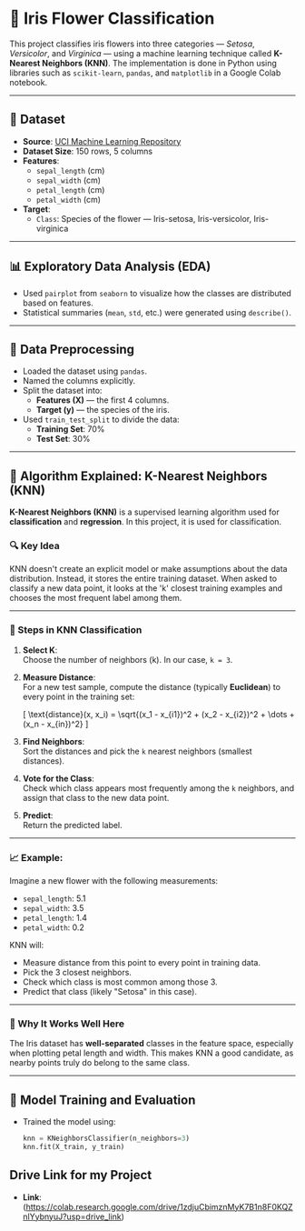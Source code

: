 # 🌸 Iris Flower Classification

This project classifies iris flowers into three categories — *Setosa*, *Versicolor*, and *Virginica* — using a machine learning technique called **K-Nearest Neighbors (KNN)**. The implementation is done in Python using libraries such as `scikit-learn`, `pandas`, and `matplotlib` in a Google Colab notebook.

---

## 📂 Dataset

- **Source**: [UCI Machine Learning Repository](https://archive.ics.uci.edu/ml/datasets/iris)
- **Dataset Size**: 150 rows, 5 columns
- **Features**:
  - `sepal_length` (cm)
  - `sepal_width` (cm)
  - `petal_length` (cm)
  - `petal_width` (cm)
- **Target**:
  - `Class`: Species of the flower — Iris-setosa, Iris-versicolor, Iris-virginica

---

## 📊 Exploratory Data Analysis (EDA)

- Used `pairplot` from `seaborn` to visualize how the classes are distributed based on features.
- Statistical summaries (`mean`, `std`, etc.) were generated using `describe()`.

---

## 🧹 Data Preprocessing

- Loaded the dataset using `pandas`.
- Named the columns explicitly.
- Split the dataset into:
  - **Features (X)** — the first 4 columns.
  - **Target (y)** — the species of the iris.
- Used `train_test_split` to divide the data:
  - **Training Set**: 70%
  - **Test Set**: 30%

---

## 🤖 Algorithm Explained: K-Nearest Neighbors (KNN)

**K-Nearest Neighbors (KNN)** is a supervised learning algorithm used for **classification** and **regression**. In this project, it is used for classification.

### 🔍 Key Idea

KNN doesn't create an explicit model or make assumptions about the data distribution. Instead, it stores the entire training dataset. When asked to classify a new data point, it looks at the 'k' closest training examples and chooses the most frequent label among them.

---

### 📌 Steps in KNN Classification

1. **Select K**:  
   Choose the number of neighbors (k). In our case, `k = 3`.

2. **Measure Distance**:  
   For a new test sample, compute the distance (typically **Euclidean**) to every point in the training set:

   \[
   \text{distance}(x, x_i) = \sqrt{(x_1 - x_{i1})^2 + (x_2 - x_{i2})^2 + \dots + (x_n - x_{in})^2}
   \]

3. **Find Neighbors**:  
   Sort the distances and pick the `k` nearest neighbors (smallest distances).

4. **Vote for the Class**:  
   Check which class appears most frequently among the `k` neighbors, and assign that class to the new data point.

5. **Predict**:  
   Return the predicted label.

---

### 📈 Example:

Imagine a new flower with the following measurements:
- `sepal_length`: 5.1
- `sepal_width`: 3.5
- `petal_length`: 1.4
- `petal_width`: 0.2

KNN will:
- Measure distance from this point to every point in training data.
- Pick the 3 closest neighbors.
- Check which class is most common among those 3.
- Predict that class (likely "Setosa" in this case).

---

### 🧠 Why It Works Well Here

The Iris dataset has **well-separated** classes in the feature space, especially when plotting petal length and width. This makes KNN a good candidate, as nearby points truly do belong to the same class.

---

## 🧪 Model Training and Evaluation

- Trained the model using:

  ```python
  knn = KNeighborsClassifier(n_neighbors=3)
  knn.fit(X_train, y_train)

## Drive Link for my Project
- **Link**: (https://colab.research.google.com/drive/1zdjuCbimznMyK7B1n8F0KQZnlYybnyuJ?usp=drive_link)
